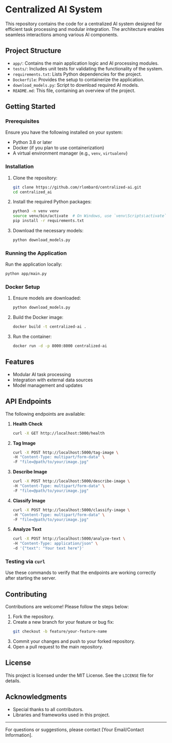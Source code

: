 # Centralized AI System

This repository contains the code for a centralized AI system designed for efficient task processing and modular integration. The architecture enables seamless interactions among various AI components.

## Project Structure

- `app/`: Contains the main application logic and AI processing modules.
- `tests/`: Includes unit tests for validating the functionality of the system.
- `requirements.txt`: Lists Python dependencies for the project.
- `Dockerfile`: Provides the setup to containerize the application.
- `download_models.py`: Script to download required AI models.
- `README.md`: This file, containing an overview of the project.

## Getting Started

### Prerequisites

Ensure you have the following installed on your system:
- Python 3.8 or later
- Docker (if you plan to use containerization)
- A virtual environment manager (e.g., `venv`, `virtualenv`)

### Installation

1. Clone the repository:
   ```bash
   git clone https://github.com/rlombard/centralized-ai.git
   cd centralized_ai
   ```

2. Install the required Python packages:
   ```bash
   python3 -m venv venv
   source venv/bin/activate  # On Windows, use `venv\Scripts\activate`
   pip install -r requirements.txt
   ```

3. Download the necessary models:
   ```bash
   python download_models.py
   ```

### Running the Application

Run the application locally:
```bash
python app/main.py
```

### Docker Setup

1. Ensure models are downloaded:
   ```bash
   python download_models.py
   ```

2. Build the Docker image:
   ```bash
   docker build -t centralized-ai .
   ```

3. Run the container:
   ```bash
   docker run -d -p 8000:8000 centralized-ai
   ```

## Features

- Modular AI task processing
- Integration with external data sources
- Model management and updates

## API Endpoints

The following endpoints are available:

1. **Health Check**
   ```bash
   curl -X GET http://localhost:5000/health
   ```

2. **Tag Image**
   ```bash
   curl -X POST http://localhost:5000/tag-image \
   -H "Content-Type: multipart/form-data" \
   -F "file=@path/to/your/image.jpg"
   ```

3. **Describe Image**
   ```bash
   curl -X POST http://localhost:5000/describe-image \
   -H "Content-Type: multipart/form-data" \
   -F "file=@path/to/your/image.jpg"
   ```

4. **Classify Image**
   ```bash
   curl -X POST http://localhost:5000/classify-image \
   -H "Content-Type: multipart/form-data" \
   -F "file=@path/to/your/image.jpg"
   ```

5. **Analyze Text**
   ```bash
   curl -X POST http://localhost:5000/analyze-text \
   -H "Content-Type: application/json" \
   -d '{"text": "Your text here"}'
   ```

### Testing via `curl`
Use these commands to verify that the endpoints are working correctly after starting the server.

## Contributing

Contributions are welcome! Please follow the steps below:
1. Fork the repository.
2. Create a new branch for your feature or bug fix:
   ```bash
   git checkout -b feature/your-feature-name
   ```
3. Commit your changes and push to your forked repository.
4. Open a pull request to the main repository.

## License

This project is licensed under the MIT License. See the `LICENSE` file for details.

## Acknowledgments

- Special thanks to all contributors.
- Libraries and frameworks used in this project.

---
For questions or suggestions, please contact [Your Email/Contact Information].
